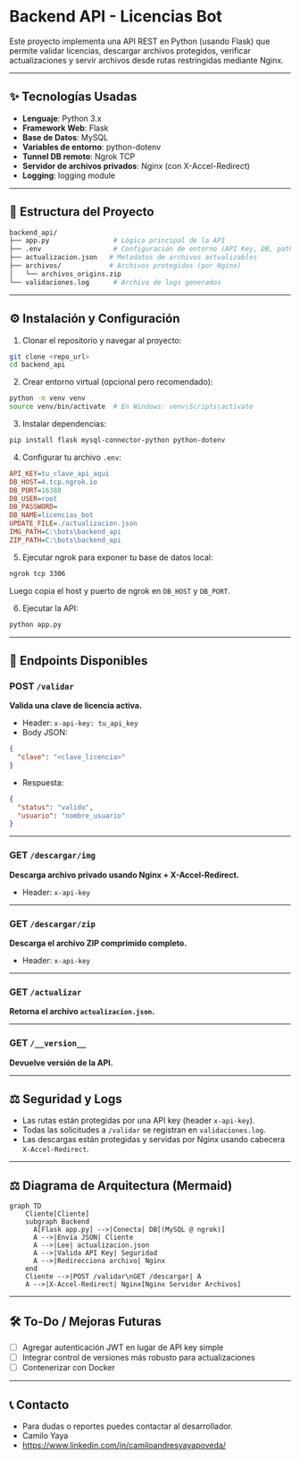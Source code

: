 # Backend API - Licencias Bot

Este proyecto implementa una API REST en Python (usando Flask) que permite validar licencias, descargar archivos protegidos, verificar actualizaciones y servir archivos desde rutas restringidas mediante Nginx.

---

## ✨ Tecnologías Usadas

- **Lenguaje**: Python 3.x  
- **Framework Web**: Flask  
- **Base de Datos**: MySQL  
- **Variables de entorno**: python-dotenv  
- **Tunnel DB remoto**: Ngrok TCP  
- **Servidor de archivos privados**: Nginx (con X-Accel-Redirect)  
- **Logging**: logging module  

---

## 📁 Estructura del Proyecto

```bash
backend_api/
├── app.py                # Lógica principal de la API
├── .env                  # Configuración de entorno (API Key, DB, paths)
├── actualizacion.json   # Metadatos de archivos actualizables
├── archivos/            # Archivos protegidos (por Nginx)
│   └── archivos_origins.zip
└── validaciones.log      # Archivo de logs generados
```

---

## ⚙️ Instalación y Configuración

1. Clonar el repositorio y navegar al proyecto:

```bash
git clone <repo_url>
cd backend_api
```

2. Crear entorno virtual (opcional pero recomendado):

```bash
python -m venv venv
source venv/bin/activate  # En Windows: venv\Scripts\activate
```

3. Instalar dependencias:

```bash
pip install flask mysql-connector-python python-dotenv
```

4. Configurar tu archivo `.env`:

```ini
API_KEY=tu_clave_api_aqui
DB_HOST=4.tcp.ngrok.io
DB_PORT=16388
DB_USER=root
DB_PASSWORD=
DB_NAME=licencias_bot
UPDATE_FILE=./actualizacion.json
IMG_PATH=C:\bots\backend_api
ZIP_PATH=C:\bots\backend_api
```

5. Ejecutar ngrok para exponer tu base de datos local:

```bash
ngrok tcp 3306
```

Luego copia el host y puerto de ngrok en `DB_HOST` y `DB_PORT`.

6. Ejecutar la API:

```bash
python app.py
```

---

## 👀 Endpoints Disponibles

### POST `/validar`

**Valida una clave de licencia activa.**

- Header: `x-api-key: tu_api_key`
- Body JSON:

```json
{
  "clave": "<clave_licencia>"
}
```

- Respuesta:

```json
{
  "status": "valido",
  "usuario": "nombre_usuario"
}
```

---

### GET `/descargar/img`

**Descarga archivo privado usando Nginx + X-Accel-Redirect.**

- Header: `x-api-key`

---

### GET `/descargar/zip`

**Descarga el archivo ZIP comprimido completo.**

- Header: `x-api-key`

---

### GET `/actualizar`

**Retorna el archivo `actualizacion.json`.**

---

### GET `/__version__`

**Devuelve versión de la API.**

---

## ⚖️ Seguridad y Logs

- Las rutas están protegidas por una API key (header `x-api-key`).
- Todas las solicitudes a `/validar` se registran en `validaciones.log`.
- Las descargas están protegidas y servidas por Nginx usando cabecera `X-Accel-Redirect`.

---

## ⚖️ Diagrama de Arquitectura (Mermaid)

```mermaid
graph TD
    Cliente[Cliente]
    subgraph Backend
      A[Flask app.py] -->|Conecta| DB[(MySQL @ ngrok)]
      A -->|Envía JSON| Cliente
      A -->|Lee| actualizacion.json
      A -->|Valida API Key| Seguridad
      A -->|Redirecciona archivo| Nginx
    end
    Cliente -->|POST /validar\nGET /descargar| A
    A -->|X-Accel-Redirect| Nginx[Nginx Servidor Archivos]
```

---

## 🛠 To-Do / Mejoras Futuras

- [ ] Agregar autenticación JWT en lugar de API key simple  
- [ ] Integrar control de versiones más robusto para actualizaciones  
- [ ] Contenerizar con Docker  

---

## 📞 Contacto

- Para dudas o reportes puedes contactar al desarrollador.
- Camilo Yaya
- https://www.linkedin.com/in/camiloandresyayapoveda/
